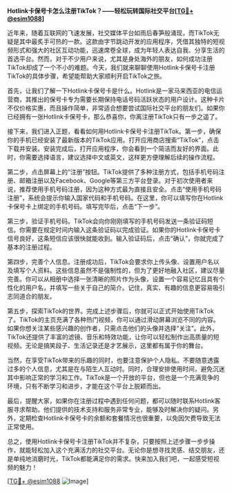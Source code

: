 **Hotlink卡保号卡怎么注册TikTok？——轻松玩转国际社交平台[[TG💪+ @esim1088](https://t.me/s/esim1088)]**

近年来，随着互联网的飞速发展，社交媒体平台如雨后春笋般涌现，而TikTok无疑是其中最炙手可热的一款。这款由字节跳动开发的应用程序，凭借其独特的短视频形式和强大的社区互动功能，迅速席卷全球，成为年轻人表达自我、分享生活的首选平台。然而，对于不少用户来说，尤其是身处海外的朋友，如何成功注册TikTok却成了一个不小的难题。今天，我们就来聊聊使用Hotlink卡保号卡注册TikTok的具体步骤，希望能帮助大家顺利开启TikTok之旅。

首先，让我们了解一下Hotlink卡保号卡是什么。Hotlink是一家马来西亚的电信运营商，其推出的保号卡专为需要长期保持电话号码活跃状态的用户设计。这种卡片不仅价格实惠，而且操作简单，非常适合想要尝试国际社交平台的朋友们。如果你已经拥有一张Hotlink卡保号卡，那么恭喜你，你离注册TikTok只有一步之遥了。

接下来，我们进入正题，看看如何用Hotlink卡保号卡注册TikTok。第一步，确保你的手机已经安装了最新版本的TikTok应用。打开应用商店搜索“TikTok”，点击下载并安装。安装完成后，打开应用程序，你会看到一个简洁而友好的界面。此时，你需要选择语言，建议选择中文或英文，这样更方便理解后续的操作流程。

第二步，点击屏幕上的“注册”按钮。TikTok提供了多种注册方式，包括手机号码注册、邮箱注册以及Facebook、Google等第三方平台登录。对于初次使用者来说，推荐使用手机号码注册，因为这种方式最为直接且安全。点击“使用手机号码注册”，系统会提示你输入国家代码和手机号码。在这里，你可以填写你在Hotlink卡保号卡上绑定的手机号码。填写完毕后，点击“下一步”。

第三步，验证手机号码。TikTok会向你刚刚填写的手机号码发送一条验证码短信。你需要在规定时间内输入这条验证码以完成验证。如果你的Hotlink卡保号卡信号良好，这条短信应该很快就能收到。输入验证码后，点击“确认”，你就完成了基本的注册过程。

第四步，完善个人信息。注册成功后，TikTok会要求你上传头像、设置用户名以及填写个人资料。这些信息虽然不是强制性的，但为了更好地融入社区，建议尽量完善。你可以从相册中选择一张清晰的照片作为头像，设置一个容易记忆且具有个性化的用户名，并填写一些关于自己的简介。记住，真实、有趣的信息更容易吸引志同道合的朋友。

第五步，探索TikTok的世界。完成上述步骤后，你就可以正式开始使用TikTok了。TikTok的主页充满了各种热门视频，你可以通过滑动屏幕浏览不同的内容。如果你想关注某些感兴趣的创作者，只需点击他们的头像并选择“关注”。此外，TikTok还提供了丰富的滤镜、音乐和特效功能，让你可以轻松制作出高质量的短视频。无论是搞笑段子、生活记录还是才艺展示，这里都有属于你的舞台。

当然，在享受TikTok带来的乐趣的同时，也要注意保护个人隐私。不要随意透露过多的个人信息，尤其是在与陌生人互动时。同时，合理安排使用时间，避免沉迷其中影响正常的学习和工作。TikTok是一个开放的平台，但也是一个充满竞争的环境，只有不断学习和进步，才能在这个平台上脱颖而出。

最后，提醒大家，如果你在注册过程中遇到任何问题，都可以随时联系Hotlink客服寻求帮助。他们提供的技术支持和服务非常专业，能够及时解决你的疑问。另外，定期检查Hotlink卡保号卡的余额和套餐情况也很重要，以免因欠费导致无法正常使用。

总之，使用Hotlink卡保号卡注册TikTok并不复杂，只要按照上述步骤一步步操作，就能轻松加入这个充满活力的社交平台。无论你是想寻找灵感、结交朋友，还是单纯地消磨时光，TikTok都能满足你的需求。快来加入我们吧，一起感受短视频的魅力！

[[TG💪+ @esim1088](https://t.me/s/esim1088) ![Image](https://i.postimg.cc/4NQfJmqS/Snipaste-2025-05-13-00-14-12.png)]